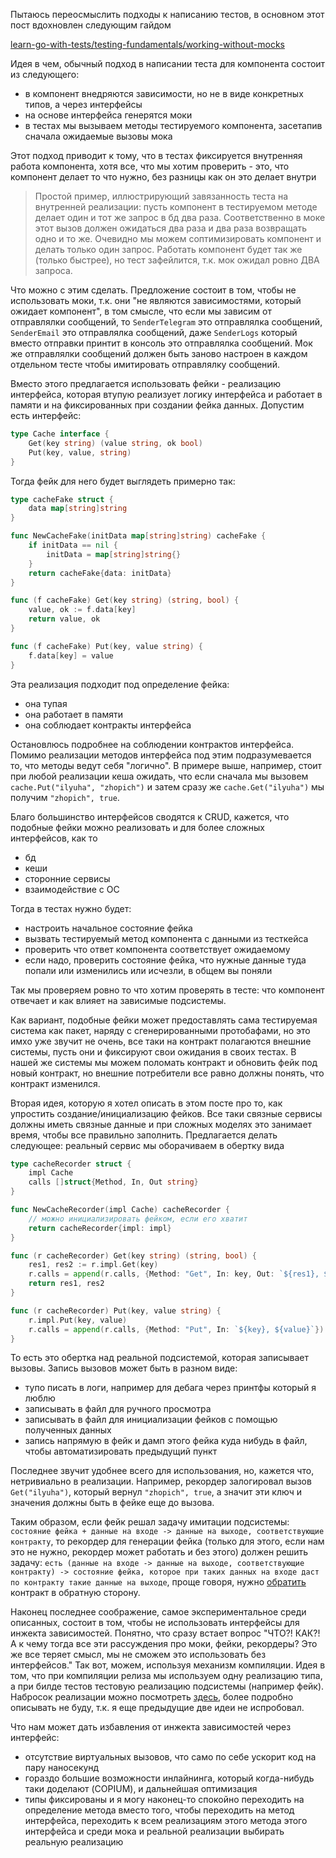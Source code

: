 Пытаюсь переосмыслить подходы к написанию тестов, в основном этот пост вдохновлен следующим гайдом

[learn-go-with-tests/testing-fundamentals/working-without-mocks](https://quii.gitbook.io/learn-go-with-tests/testing-fundamentals/working-without-mocks)

Идея в чем, обычный подход в написании теста для компонента состоит из следующего:
- в компонент внедряются зависимости, но не в виде конкретных типов, а через интерфейсы
- на основе интерфейса генерятся моки
- в тестах мы вызываем методы тестируемого компонента, засетапив сначала ожидаемые вызовы мока

Этот подход приводит к тому, что в тестах фиксируется внутренняя работа компонента, хотя все, что мы хотим проверить - это, что компонент делает то что нужно, без разницы как он это делает внутри

> Простой пример, иллюстрирующий завязанность теста на внутренней реализации: пусть компонент в тестируемом методе делает один и тот же запрос в бд два раза. Соответственно в моке этот вызов должен ожидаться два раза и два раза возвращать одно и то же. Очевидно мы можем соптимизировать компонент и делать только один запрос. Работать компонент будет так же (только быстрее), но тест зафейлится, т.к. мок ожидал ровно ДВА запроса.

Что можно с этим сделать. Предложение состоит в том, чтобы не использовать моки, т.к. они "не являются зависимостями, который ожидает компонент", в том смысле, что если мы зависим от отправлялки сообщений, то `SenderTelegram` это отправлялка сообщений, `SenderEmail` это отправлялка сообщений, даже `SenderLogs` который вместо отправки принтит в консоль это отправлялка сообщений. Мок же отправлялки сообщений должен быть заново настроен в каждом отдельном тесте чтобы имитировать отправлялку сообщений.

Вместо этого предлагается использовать фейки - реализацию интерфейса, которая втупую реализует логику интерфейса и работает в памяти и на фиксированных при создании фейка данных. Допустим есть интерфейс:
```go
type Cache interface {
    Get(key string) (value string, ok bool)
    Put(key, value, string)
}
```

Тогда фейк для него будет выглядеть примерно так:
```go
type cacheFake struct {
    data map[string]string
}

func NewCacheFake(initData map[string]string) cacheFake {
    if initData == nil {
        initData = map[string]string{}
    }
    return cacheFake{data: initData}
}

func (f cacheFake) Get(key string) (string, bool) {
    value, ok := f.data[key]
    return value, ok
}

func (f cacheFake) Put(key, value string) {
    f.data[key] = value
}
```

Эта реализация подходит под определение фейка:
- она тупая
- она работает в памяти
- она соблюдает контракты интерфейса

Остановлюсь подробнее на соблюдении контрактов интерфейса. Помимо реализации методов интерфейса под этим подразумевается то, что методы ведут себя "логично". В примере выше, например, стоит при любой реализации кеша ожидать, что если сначала мы вызовем `cache.Put("ilyuha", "zhopich")` и затем сразу же `cache.Get("ilyuha")` мы получим `"zhopich", true`.

Благо большинство интерфейсов сводятся к CRUD, кажется, что подобные фейки можно реализовать и для более сложных интерфейсов, как то
- бд
- кеши
- сторонние сервисы
- взаимодействие с ОС

Тогда в тестах нужно будет:
- настроить начальное состояние фейка
- вызвать тестируемый метод компонента с данными из тесткейса
- проверить что ответ компонента соответствует ожидаемому
- если надо, проверить состояние фейка, что нужные данные туда попали или изменились или исчезли, в общем вы поняли

Так мы проверяем ровно то что хотим проверять в тесте: что компонент отвечает и как влияет на зависимые подсистемы.

Как вариант, подобные фейки может предоставлять сама тестируемая система как пакет, наряду с сгенерированными протобафами, но это имхо уже звучит не очень, все таки на контракт полагаются внешние системы, пусть они и фиксируют свои ожидания в своих тестах. В нашей же системы мы можем поломать контракт и обновить фейк под новый контракт, но внешние потребители все равно должны понять, что контракт изменился.

Вторая идея, которую я хотел описать в этом посте про то, как упростить создание/инициализацию фейков. Все таки связные сервисы должны иметь связные данные и при сложных моделях это занимает время, чтобы все правильно заполнить. Предлагается делать следующее: реальный сервис мы оборачиваем в обертку вида
```go
type cacheRecorder struct {
    impl Cache
    calls []struct{Method, In, Out string}
}

func NewCacheRecorder(impl Cache) cacheRecorder {
    // можно инициализировать фейком, если его хватит
    return cacheRecorder{impl: impl}
}

func (r cacheRecorder) Get(key string) (string, bool) {
    res1, res2 := r.impl.Get(key)
    r.calls = append(r.calls, {Method: "Get", In: key, Out: `${res1}, ${res2}`})
    return res1, res2
}

func (r cacheRecorder) Put(key, value string) {
    r.impl.Put(key, value)
    r.calls = append(r.calls, {Method: "Put", In: `${key}, ${value}`})
}
```

То есть это обертка над реальной подсистемой, которая записывает вызовы. Запись вызовов может быть в разном виде:
- тупо писать в логи, например для дебага через принтфы который я люблю
- записывать в файл для ручного просмотра
- записывать в файл для инициализации фейков с помощью полученных данных
- запись напрямую в фейк и дамп этого фейка куда нибудь в файл, чтобы автоматизировать предыдущий пункт

Последнее звучит удобнее всего для использования, но, кажется что, нетривиально в реализации. Например, рекордер залогировал вызов `Get("ilyuha")`, который вернул `"zhopich", true`, а значит эти ключ и значения должны быть в фейке еще до вызова.

Таким образом, если фейк решал задачу имитации подсистемы: `состояние фейка + данные на входе -> данные на выходе, соответствующие контракту`, то рекордер для генерации фейка (только для этого, если нам это не нужно, рекордер может работать и без этого) должен решить задачу: `есть (данные на входе -> данные на выходе, соответствующие контракту) -> состояние фейка, которое при таких данных на входе даст по контракту такие данные на выходе`, проще говоря, нужно [обратить](https://ru.wikipedia.org/wiki/%D0%9E%D0%B1%D1%80%D0%B0%D1%82%D0%BD%D0%B0%D1%8F_%D1%84%D1%83%D0%BD%D0%BA%D1%86%D0%B8%D1%8F) контракт в обратную сторону.

Наконец последнее соображение, самое экспериментальное среди описанных, состоит в том, чтобы не использовать интерфейсы для инжекта зависимостей. Понятно, что сразу встает вопрос "ЧТО?! КАК?! А к чему тогда все эти рассуждения про моки, фейки, рекордеры? Это же все теряет смысл, мы не сможем это использовать без интерфейсов." Так вот, можем, используя механизм компиляции. Идея в том, что при компиляции релиза мы используем одну реализацию типа, а при билде тестов тестовую реализацию подсистемы (например фейк). Набросок реализации можно посмотреть [здесь](https://studygolang.com/articles/15842), более подробно описывать не буду, т.к. я еще предыдущие две идеи не испробовал.

Что нам может дать избавления от инжекта зависимостей через интерфейс:
- отсутствие виртуальных вызовов, что само по себе ускорит код на пару наносекунд
- гораздо большие возможности инлайнинга, который когда-нибудь таки доделают (COPIUM), и дальнейшая оптимизация
- типы фиксированы и я могу наконец-то спокойно переходить на определение метода вместо того, чтобы переходить на метод интерфейса, переходить к всем реализациям этого метода этого интерфейса и среди мока и реальной реализации выбирать реальную реализацию
